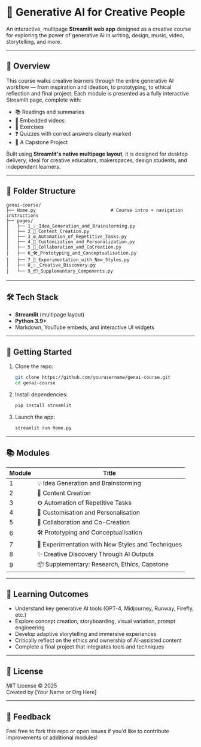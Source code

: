 # 🎨 Generative AI for Creative People

An interactive, multipage **Streamlit web app** designed as a creative course for exploring the power of generative AI in writing, design, music, video, storytelling, and more.

---

## 🚀 Overview

This course walks creative learners through the entire generative AI workflow — from inspiration and ideation, to prototyping, to ethical reflection and final project. Each module is presented as a fully interactive Streamlit page, complete with:

- 📚 Readings and summaries  
- 🎥 Embedded videos  
- 🧩 Exercises  
- ❓ Quizzes with correct answers clearly marked  
- 🧠 A Capstone Project  

Built using **Streamlit's native multipage layout**, it is designed for desktop delivery, ideal for creative educators, makerspaces, design students, and independent learners.

---

## 📁 Folder Structure

```
genai-course/
├── Home.py                            # Course intro + navigation instructions
├── pages/
│   ├── 1_💡_Idea_Generation_and_Brainstorming.py
│   ├── 2_📝_Content_Creation.py
│   ├── 3_⚙️_Automation_of_Repetitive_Tasks.py
│   ├── 4_🎯_Customization_and_Personalization.py
│   ├── 5_🤝_Collaboration_and_CoCreation.py
│   ├── 6_🛠️_Prototyping_and_Conceptualisation.py
│   ├── 7_🧪_Experimentation_with_New_Styles.py
│   ├── 8_✨_Creative_Discovery.py
│   └── 9_📦_Supplementary_Components.py
```

---

## 🛠️ Tech Stack

- **Streamlit** (multipage layout)
- **Python 3.9+**
- Markdown, YouTube embeds, and interactive UI widgets

---

## 🔧 Getting Started

1. Clone the repo:
   ```bash
   git clone https://github.com/yourusername/genai-course.git
   cd genai-course
   ```

2. Install dependencies:
   ```bash
   pip install streamlit
   ```

3. Launch the app:
   ```bash
   streamlit run Home.py
   ```

---

## 📚 Modules

| Module | Title |
|--------|-------|
| 1 | 💡 Idea Generation and Brainstorming |
| 2 | 📝 Content Creation |
| 3 | ⚙️ Automation of Repetitive Tasks |
| 4 | 🎯 Customisation and Personalisation |
| 5 | 🤝 Collaboration and Co-Creation |
| 6 | 🛠️ Prototyping and Conceptualisation |
| 7 | 🧪 Experimentation with New Styles and Techniques |
| 8 | ✨ Creative Discovery Through AI Outputs |
| 9 | 📦 Supplementary: Research, Ethics, Capstone |

---

## 🧠 Learning Outcomes

- Understand key generative AI tools (GPT-4, Midjourney, Runway, Firefly, etc.)
- Explore concept creation, storyboarding, visual variation, prompt engineering
- Develop adaptive storytelling and immersive experiences
- Critically reflect on the ethics and ownership of AI-assisted content
- Complete a final project that integrates tools and techniques

---

## 📜 License

MIT License © 2025  
Created by [Your Name or Org Here]

---

## 💬 Feedback

Feel free to fork this repo or open issues if you'd like to contribute improvements or additional modules!
